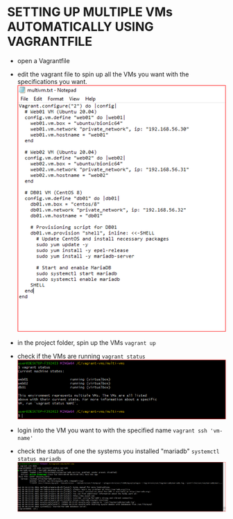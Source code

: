 # SETTING UP MULTIPLE VMs AUTOMATICALLY USING VAGRANTFILE

- open a Vagrantfile

- edit the vagrant file to spin up all the VMs you want with the specifications you want. ![](./imgs/Vagrantfile.PNG)

- in the project folder, spin up the VMs `vagrant up`

- check if the VMs are running `vagrant status` ![](./imgs/vagrant-status.PNG)

- login into the VM you want to with the specified name `vagrant ssh 'vm-name'`

- check the status of one the systems you installed "mariadb" `systemctl status mariadb` ![](./imgs/ssh-mariabdStatus.PNG)
